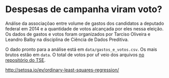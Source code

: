 # Despesas de campanha viram voto?

Análise da associaçõao entre volume de gastos dos candidatos a deputado federal em 2014 e a quantidade de votos alcançada por eles nessa eleição. Os dados de gastos e votos foram organizados por Tarciso Oliveira e Leandro Balby na disciplina de Ciência de Dados Preditiva. 

O dado pronto para a análise está em `data/gastos_e_votos.csv`. Os mais brutos estão em `data`. O total de votos por uf veio dos arquivos [no repositório do TSE](http://www.tse.jus.br/eleicoes/estatisticas/repositorio-de-dados-eleitorais).

http://setosa.io/ev/ordinary-least-squares-regression/  